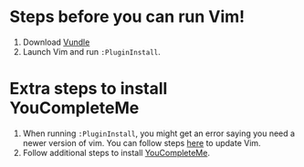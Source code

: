 # Steps before you can run Vim!

1. Download [Vundle](https://github.com/VundleVim/Vundle.vim)
2. Launch Vim and run `:PluginInstall`.

# Extra steps to install YouCompleteMe

1. When running `:PluginInstall`, you might get an error saying you need a newer version of vim. You can follow steps [here](https://askubuntu.com/questions/406111/what-is-the-command-in-the-terminal-to-update-vim-on-ubuntu) to update Vim.
2. Follow additional steps to install [YouCompleteMe](https://github.com/ycm-core/YouCompleteMe#installation).

